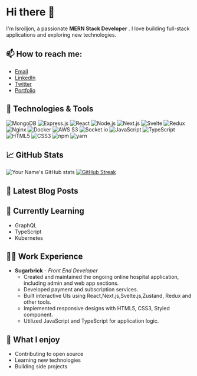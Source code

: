 # Hi there 👋

I'm Isroiljon, a passionate **MERN Stack Developer** . I love building full-stack applications and exploring new technologies.

## 📫 How to reach me:
- [Email](mailto:isroiljonrustamov25@gmail.com)
- [LinkedIn](https://www.linkedin.com/in/ISROILJON)
- [Twitter](https://twitter.com/isroiljon)
- [Portfolio](https://tajribauz.com)

## 🔧 Technologies & Tools
![MongoDB](https://img.shields.io/badge/-MongoDB-black?style=flat-square&logo=mongodb)
![Express.js](https://img.shields.io/badge/-Express.js-black?style=flat-square&logo=express)
![React](https://img.shields.io/badge/-React-black?style=flat-square&logo=react)
![Node.js](https://img.shields.io/badge/-Node.js-black?style=flat-square&logo=node.js)
![Next.js](https://img.shields.io/badge/-Next.js-black?style=flat-square&logo=next.js)
![Svelte](https://img.shields.io/badge/-Svelte-black?style=flat-square&logo=svelte)
![Redux](https://img.shields.io/badge/-Redux-black?style=flat-square&logo=redux)
![Nginx](https://img.shields.io/badge/-Nginx-black?style=flat-square&logo=nginx)
![Docker](https://img.shields.io/badge/-Docker-black?style=flat-square&logo=docker)
![AWS S3](https://img.shields.io/badge/-AWS%20S3-black?style=flat-square&logo=amazon-aws)
![Socket.io](https://img.shields.io/badge/-Socket.io-black?style=flat-square&logo=socket.io)
![JavaScript](https://img.shields.io/badge/-JavaScript-black?style=flat-square&logo=javascript)
![TypeScript](https://img.shields.io/badge/-TypeScript-black?style=flat-square&logo=typescript)
![HTML5](https://img.shields.io/badge/-HTML5-black?style=flat-square&logo=html5)
![CSS3](https://img.shields.io/badge/-CSS3-black?style=flat-square&logo=css3)
![npm](https://img.shields.io/badge/-npm-black?style=flat-square&logo=npm)
![yarn](https://img.shields.io/badge/-yarn-black?style=flat-square&logo=yarn)


## 📈 GitHub Stats
![Your Name's GitHub stats](https://github-readme-stats.vercel.app/api?username=isroil01&show_icons=true&theme=radical)
[![GitHub Streak](http://github-readme-streak-stats.herokuapp.com?user=isroil01&theme=radical)](https://git.io/streak-stats)

## 📝 Latest Blog Posts
<!-- BLOG-POST-LIST:START -->
<!-- BLOG-POST-LIST:END -->


## 🌱 Currently Learning
- GraphQL
- TypeScript
- Kubernetes

## 🧑‍💻 Work Experience
- **Sugarbrick** - _Front End Developer_
  - Created and maintained the ongoing online hospital application, including admin and web app sections.
  - Developed payment and subscription services.
  - Built interactive UIs using React,Next.js,Svelte.js,Zustand, Redux and other tools.
  - Implemented responsive designs with HTML5, CSS3, Styled component.
  - Utilized JavaScript and TypeScript for application logic.

## 🤔 What I enjoy
- Contributing to open source
- Learning new technologies
- Building side projects

